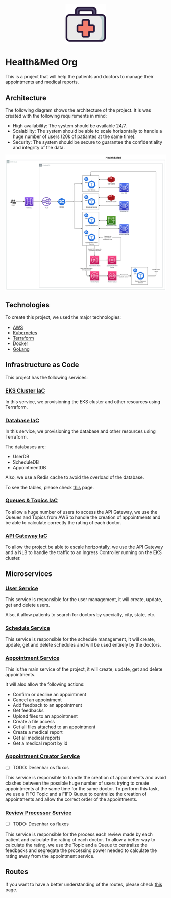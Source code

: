 <p align="center">
  <img align="center" 
    src="../docs/logo.png"
    alt="Health&Med Org Logo"
    style="width: 25%;" />
</p>

# Health&Med Org

This is a project that will help the patients and doctors to manage their appointments and medical reports.

## Architecture

The following diagram shows the architecture of the project. It is was created with the following requirements in mind:

- High availability: The system should be available 24/7.
- Scalability: The system should be able to scale horizontally to handle a huge number of users (20k of patiantes at the same time).
- Security: The system should be secure to guarantee the confidentiality and integrity of the data.

![architecture](../docs/architecture.png)

## Technologies

To create this project, we used the major technologies:

- [AWS](https://aws.amazon.com/)
- [Kubernetes](https://kubernetes.io/)
- [Terraform](https://www.terraform.io/)
- [Docker](https://www.docker.com/)
- [GoLang](https://golang.org/)

## Infrastructure as Code

This project has the following services:

### [EKS Cluster IaC](https://github.com/jfelipearaujo-healthmed/eks-cluster-iac)

In this service, we provisioning the EKS cluster and other resources using Terraform.

### [Database IaC](https://github.com/jfelipearaujo-healthmed/database-iac)

In this service, we provisioning the database and other resources using Terraform.

The databases are:

- UserDB
- ScheduleDB
- AppointmentDB

Also, we use a Redis cache to avoid the overload of the database.

To see the tables, please check [this](../docs/database.md) page.

### [Queues & Topics IaC](https://github.com/jfelipearaujo-healthmed/queues-topics-iac)

To allow a huge number of users to access the API Gateway, we use the Queues and Topics from AWS to handle the creation of appointments and be able to calculate correctly the rating of each doctor.

### [API Gateway IaC](https://github.com/jfelipearaujo-healthmed/api-gateway-iac)

To allow the project be able to escale horizontally, we use the API Gateway and a NLB to handle the traffic to an Ingress Controller running on the EKS cluster.

## Microservices

### [User Service](https://github.com/jfelipearaujo-healthmed/user-service)

This service is responsible for the user management, it will create, update, get and delete users.

Also, it allow patients to search for doctors by specialty, city, state, etc.

### [Schedule Service](https://github.com/jfelipearaujo-healthmed/scheduler-service)

This service is responsible for the schedule management, it will create, update, get and delete schedules and will be used entirely by the doctors.

### [Appointment Service](https://github.com/jfelipearaujo-healthmed/appointment-service)

This is the main service of the project, it will create, update, get and delete appointments.

It will also allow the following actions:
- Confirm or decline an appointment
- Cancel an appointment
- Add feedback to an appointment
- Get feedbacks
- Upload files to an appointment
- Create a file access
- Get all files attached to an appointment
- Create a medical report
- Get all medical reports
- Get a medical report by id

### [Appointment Creator Service](https://github.com/jfelipearaujo-healthmed/appointment-creator-service)

- [ ] TODO: Desenhar os fluxos

This service is responsible to handle the creation of appointments and avoid clashes between the possible huge number of users trying to create appointments at the same time for the same doctor. To perform this task, we use a FIFO Topic and a FIFO Queue to centralize the creation of appointments and allow the correct order of the appointments.

### [Review Processor Service](https://github.com/jfelipearaujo-healthmed/review-processor-service)

- [ ] TODO: Desenhar os fluxos

This service is responsible for the process each review made by each patient and calculate the rating of each doctor. To allow a better way to calculate the rating, we use the Topic and a Queue to centralize the feedbacks and segregate the processing power needed to calculate the rating away from the appointment service.

## Routes

If you want to have a better understanding of the routes, please check [this](../docs/routes.md) page.
